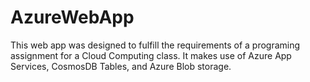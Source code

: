 # AzureWebApp
This web app was designed to fulfill the requirements of a programing assignment for a Cloud Computing class. It makes use of Azure App Services, CosmosDB Tables, and Azure Blob storage.
